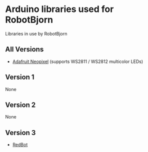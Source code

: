 # Arduino libraries used for RobotBjorn #
Libraries in use by RobotBjorn

## All Versions ##
- [Adafruit Neopixel](https://github.com/adafruit/Adafruit_NeoPixel) (supports WS2811 / WS2812 multicolor LEDs)

## Version 1 ##
None

## Version 2 ##
None

## Version 3 ##
- [RedBot](https://github.com/sparkfun/RedBot)